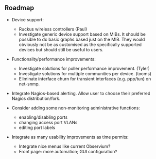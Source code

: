 Roadmap
-------

- Device support:
    - Ruckus wireless controllers (Paul)
    - Investigate generic device support based on MIBs.  It should be
      possible to do basic graphs based just on the MIB.  They would
      obviously not be as customised as the specifically supported devices
      but should still be useful to users.

- Functionality/performance improvements:
  - Investigate solutions for poller performance improvement. (Tyler)
  - Investigate solutions for multiple communities per device. (tooms)
  - Eliminate interface churn for transient interfaces (e.g. ppp/tun) on
    net-snmp.

- Integrate Nagios-based alerting.  Allow user to choose their preferred
  Nagios distribution/fork.

- Consider adding some non-monitoring administrative functions:
  - enabling/disabling ports
  - changing access port VLANs
  - editing port labels

- Integrate as many usability improvements as time permits:
  - Integrate nice menus like current Observium?
  - Front page: more automation; GUI configuration?

